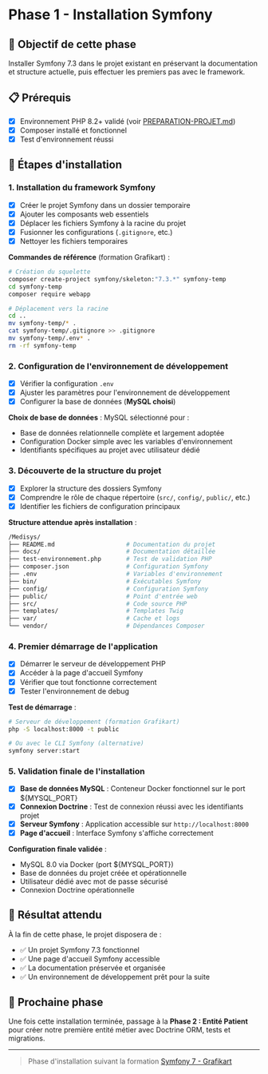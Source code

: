 # Phase 1 - Installation Symfony

## 🎯 Objectif de cette phase

Installer Symfony 7.3 dans le projet existant en préservant la documentation et structure actuelle, puis effectuer les premiers pas avec le framework.

## 📋 Prérequis

- [x] Environnement PHP 8.2+ validé (voir [PREPARATION-PROJET.md](PREPARATION-PROJET.md))
- [x] Composer installé et fonctionnel
- [x] Test d'environnement réussi

## 🚀 Étapes d'installation

### 1. Installation du framework Symfony

- [x] Créer le projet Symfony dans un dossier temporaire
- [x] Ajouter les composants web essentiels
- [x] Déplacer les fichiers Symfony à la racine du projet
- [x] Fusionner les configurations (`.gitignore`, etc.)
- [x] Nettoyer les fichiers temporaires

**Commandes de référence** (formation Grafikart) :

```bash
# Création du squelette
composer create-project symfony/skeleton:"7.3.*" symfony-temp
cd symfony-temp
composer require webapp

# Déplacement vers la racine
cd ..
mv symfony-temp/* .
cat symfony-temp/.gitignore >> .gitignore
mv symfony-temp/.env* .
rm -rf symfony-temp
```

### 2. Configuration de l'environnement de développement

- [x] Vérifier la configuration `.env`
- [x] Ajuster les paramètres pour l'environnement de développement
- [x] Configurer la base de données (**MySQL choisi**)

**Choix de base de données** : MySQL sélectionné pour :

- Base de données relationnelle complète et largement adoptée
- Configuration Docker simple avec les variables d'environnement
- Identifiants spécifiques au projet avec utilisateur dédié

### 3. Découverte de la structure du projet

- [x] Explorer la structure des dossiers Symfony
- [x] Comprendre le rôle de chaque répertoire (`src/`, `config/`, `public/`, etc.)
- [x] Identifier les fichiers de configuration principaux

**Structure attendue après installation** :

```bash
/Medisys/
├── README.md                    # Documentation du projet
├── docs/                        # Documentation détaillée
├── test-environnement.php       # Test de validation PHP
├── composer.json                # Configuration Symfony
├── .env                         # Variables d'environnement
├── bin/                         # Exécutables Symfony
├── config/                      # Configuration Symfony
├── public/                      # Point d'entrée web
├── src/                         # Code source PHP
├── templates/                   # Templates Twig
├── var/                         # Cache et logs
└── vendor/                      # Dépendances Composer
```

### 4. Premier démarrage de l'application

- [x] Démarrer le serveur de développement PHP
- [x] Accéder à la page d'accueil Symfony
- [x] Vérifier que tout fonctionne correctement
- [x] Tester l'environnement de debug

**Test de démarrage** :

```bash
# Serveur de développement (formation Grafikart)
php -S localhost:8000 -t public

# Ou avec le CLI Symfony (alternative)
symfony server:start
```

### 5. Validation finale de l'installation

- [x] **Base de données MySQL** : Conteneur Docker fonctionnel sur le port ${MYSQL_PORT}
- [x] **Connexion Doctrine** : Test de connexion réussi avec les identifiants projet
- [x] **Serveur Symfony** : Application accessible sur `http://localhost:8000`
- [x] **Page d'accueil** : Interface Symfony s'affiche correctement

**Configuration finale validée** :

- MySQL 8.0 via Docker (port ${MYSQL_PORT})
- Base de données du projet créée et opérationnelle
- Utilisateur dédié avec mot de passe sécurisé
- Connexion Doctrine opérationnelle

## 🔧 Résultat attendu

À la fin de cette phase, le projet disposera de :

- ✅ Un projet Symfony 7.3 fonctionnel
- ✅ Une page d'accueil Symfony accessible
- ✅ La documentation préservée et organisée
- ✅ Un environnement de développement prêt pour la suite

## 🔮 Prochaine phase

Une fois cette installation terminée, passage à la **Phase 2 : Entité Patient** pour créer notre première entité métier avec Doctrine ORM, tests et migrations.

---

> Phase d'installation suivant la formation [Symfony 7 - Grafikart](https://grafikart.fr/formations/apprendre-symfony-7)
